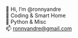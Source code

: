 👋 Hi, I’m @ronnyandre<br/>
👀 Coding &amp; Smart Home<br/>
🌱 Python &amp; Misc<br/>
📫 ronnyandre@gmail.com
